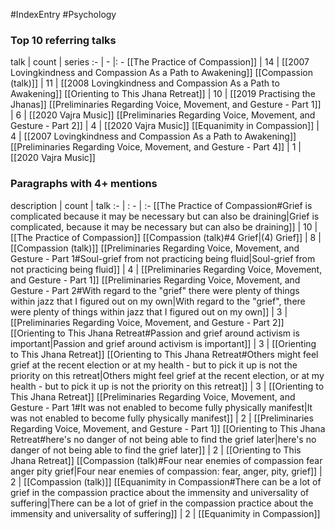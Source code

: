 #IndexEntry #Psychology

### Top 10 referring talks
talk | count | series
:- | - |: -
[[The Practice of Compassion]] | 14 | [[2007 Lovingkindness and Compassion As a Path to Awakening]]
[[Compassion (talk)]] | 11 | [[2008 Lovingkindness and Compassion As a Path to Awakening]]
[[Orienting to This Jhana Retreat]] | 10 | [[2019 Practising the Jhanas]]
[[Preliminaries Regarding Voice, Movement, and Gesture - Part 1]] | 6 | [[2020 Vajra Music]]
[[Preliminaries Regarding Voice, Movement, and Gesture - Part 2]] | 4 | [[2020 Vajra Music]]
[[Equanimity in Compassion]] | 4 | [[2007 Lovingkindness and Compassion As a Path to Awakening]]
[[Preliminaries Regarding Voice, Movement, and Gesture - Part 4]] | 1 | [[2020 Vajra Music]]

### Paragraphs with 4+ mentions
description | count | talk
:- | : - | :-
[[The Practice of Compassion#Grief is complicated because it may be necessary but can also be draining\|Grief is complicated, because it may be necessary but can also be draining]] | 10 | [[The Practice of Compassion]]
[[Compassion (talk)#4 Grief\|(4) Grief]] | 8 | [[Compassion (talk)]]
[[Preliminaries Regarding Voice, Movement, and Gesture - Part 1#Soul-grief from not practicing being fluid\|Soul-grief from not practicing being fluid]] | 4 | [[Preliminaries Regarding Voice, Movement, and Gesture - Part 1]]
[[Preliminaries Regarding Voice, Movement, and Gesture - Part 2#With regard to the "grief" there were plenty of things within jazz that I figured out on my own\|With regard to the "grief", there were plenty of things within jazz that I figured out on my own]] | 3 | [[Preliminaries Regarding Voice, Movement, and Gesture - Part 2]]
[[Orienting to This Jhana Retreat#Passion and grief around activism is important\|Passion and grief around activism is important]] | 3 | [[Orienting to This Jhana Retreat]]
[[Orienting to This Jhana Retreat#Others might feel grief at the recent election or at my health - but to pick it up is not the priority on this retreat\|Others might feel grief at the recent election, or at my health - but to pick it up is not the priority on this retreat]] | 3 | [[Orienting to This Jhana Retreat]]
[[Preliminaries Regarding Voice, Movement, and Gesture - Part 1#It was not enabled to become fully physically manifest\|It was not enabled to become fully physically manifest]] | 2 | [[Preliminaries Regarding Voice, Movement, and Gesture - Part 1]]
[[Orienting to This Jhana Retreat#here's no danger of not being able to find the grief later\|here's no danger of not being able to find the grief later]] | 2 | [[Orienting to This Jhana Retreat]]
[[Compassion (talk)#Four near enemies of compassion fear anger pity grief\|Four near enemies of compassion: fear, anger, pity, grief]] | 2 | [[Compassion (talk)]]
[[Equanimity in Compassion#There can be a lot of grief in the compassion practice about the immensity and universality of suffering\|There can be a lot of grief in the compassion practice about the immensity and universality of suffering]] | 2 | [[Equanimity in Compassion]]

